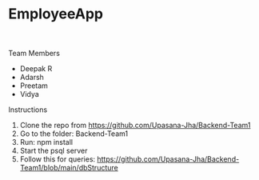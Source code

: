 # EmployeeApp
\
\
Team Members
  - Deepak R
  - Adarsh
  - Preetam
  - Vidya

Instructions
  1. Clone the repo from https://github.com/Upasana-Jha/Backend-Team1
  2. Go to the folder: Backend-Team1
  3. Run: npm install
  4. Start the psql server
  5. Follow this for queries: https://github.com/Upasana-Jha/Backend-Team1/blob/main/dbStructure
